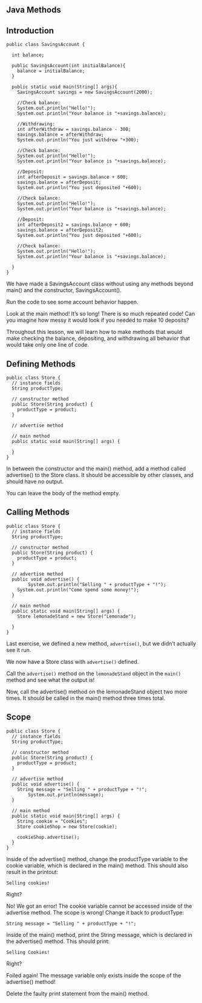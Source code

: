 ## Java Methods

## Introduction

```
public class SavingsAccount {
  
  int balance;
  
  public SavingsAccount(int initialBalance){
    balance = initialBalance;
  }
  
  public static void main(String[] args){
    SavingsAccount savings = new SavingsAccount(2000);
    
    //Check balance:
    System.out.println("Hello!");
    System.out.println("Your balance is "+savings.balance);
    
    //Withdrawing:
    int afterWithdraw = savings.balance - 300;
    savings.balance = afterWithdraw;
    System.out.println("You just withdrew "+300);
    
    //Check balance:
    System.out.println("Hello!");
    System.out.println("Your balance is "+savings.balance);
    
    //Deposit:
    int afterDeposit = savings.balance + 600;
    savings.balance = afterDeposit;
    System.out.println("You just deposited "+600);
    
    //Check balance:
    System.out.println("Hello!");
    System.out.println("Your balance is "+savings.balance);
    
    //Deposit:
    int afterDeposit2 = savings.balance + 600;
    savings.balance = afterDeposit2;
    System.out.println("You just deposited "+600);
    
    //Check balance:
    System.out.println("Hello!");
    System.out.println("Your balance is "+savings.balance);
    
  }       
}
```

We have made a SavingsAccount class without using any methods beyond main() and the constructor, SavingsAccount().

Run the code to see some account behavior happen.

Look at the main method! It’s so long! There is so much repeated code! Can you imagine how messy it would look if you needed to make 10 deposits?

Throughout this lesson, we will learn how to make methods that would make checking the balance, depositing, and withdrawing all behavior that would take only one line of code.

## Defining Methods

```
public class Store {
  // instance fields
  String productType;
  
  // constructor method
  public Store(String product) {
    productType = product;
  }
  
  // advertise method
  
  // main method
  public static void main(String[] args) {
    
  }
}
```

In between the constructor and the main() method, add a method called advertise() to the Store class. It should be accessible by other classes, and should have no output.

You can leave the body of the method empty.

## Calling Methods

```
public class Store {
  // instance fields
  String productType;
  
  // constructor method
  public Store(String product) {
    productType = product;
  }
  
  // advertise method
  public void advertise() {
		System.out.println("Selling " + productType + "!");
    System.out.println("Come spend some money!");
  }
  
  // main method
  public static void main(String[] args) {
    Store lemonadeStand = new Store("Lemonade");
    
  }
}
```

Last exercise, we defined a new method, `advertise()`, but we didn’t actually see it run.

We now have a Store class with `advertise()` defined.

Call the `advertise()` method on the `lemonadeStand` object in the `main()` method and see what the output is!

Now, call the advertise() method on the lemonadeStand object two more times. It should be called in the main() method three times total.

## Scope

```
public class Store {
  // instance fields
  String productType;
  
  // constructor method
  public Store(String product) {
    productType = product;
  }
  
  // advertise method
  public void advertise() {
    String message = "Selling " + productType + "!";
		System.out.println(message);
  }
  
  // main method
  public static void main(String[] args) {
    String cookie = "Cookies";
    Store cookieShop = new Store(cookie);
    
    cookieShop.advertise();
  }
}
```

Inside of the advertise() method, change the productType variable to the cookie variable, which is declared in the main() method. This should also result in the printout:

```
Selling cookies!
```

Right?

No! We got an error! The cookie variable cannot be accessed inside of the advertise method. The scope is wrong! Change it back to productType:

```
String message = "Selling " + productType + "!";
```

Inside of the main() method, print the String message, which is declared in the advertise() method. This should print:

```
Selling Cookies!
```

Right?

Foiled again! The message variable only exists inside the scope of the advertise() method!

Delete the faulty print statement from the main() method.